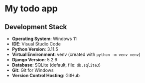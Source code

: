 # My todo app

## Development Stack

- **Operating System**: Windows 11
- **IDE**: Visual Studio Code
- **Python Version**: 3.11.5
- **Virtual Environment**: venv (created with `python -m venv venv`)
- **Django Version**: 5.2.6
- **Database**: SQLite (default, file: `db.sqlite3`)
- **Git**: Git for Windows
- **Version Control Hosting**: GitHub
